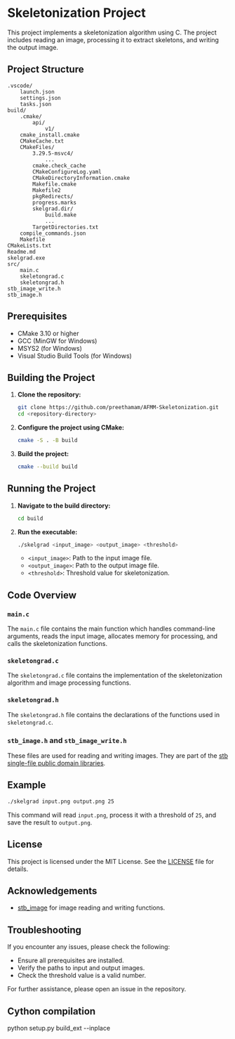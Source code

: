 # Skeletonization Project

This project implements a skeletonization algorithm using C. The project includes reading an image, processing it to extract skeletons, and writing the output image.

## Project Structure

```
.vscode/
    launch.json
    settings.json
    tasks.json
build/
    .cmake/
        api/
            v1/
    cmake_install.cmake
    CMakeCache.txt
    CMakeFiles/
        3.29.5-msvc4/
            ...
        cmake.check_cache
        CMakeConfigureLog.yaml
        CMakeDirectoryInformation.cmake
        Makefile.cmake
        Makefile2
        pkgRedirects/
        progress.marks
        skelgrad.dir/
            build.make
            ...
        TargetDirectories.txt
    compile_commands.json
    Makefile
CMakeLists.txt
Readme.md
skelgrad.exe
src/
    main.c
    skeletongrad.c
    skeletongrad.h
stb_image_write.h
stb_image.h
```

## Prerequisites

- CMake 3.10 or higher
- GCC (MinGW for Windows)
- MSYS2 (for Windows)
- Visual Studio Build Tools (for Windows)

## Building the Project

1. **Clone the repository:**

    ```sh
    git clone https://github.com/preethamam/AFMM-Skeletonization.git
    cd <repository-directory>
    ```

2. **Configure the project using CMake:**

    ```sh
    cmake -S . -B build
    ```

3. **Build the project:**

    ```sh
    cmake --build build
    ```

## Running the Project

1. **Navigate to the build directory:**

    ```sh
    cd build
    ```

2. **Run the executable:**

    ```sh
    ./skelgrad <input_image> <output_image> <threshold>
    ```

    - `<input_image>`: Path to the input image file.
    - `<output_image>`: Path to the output image file.
    - `<threshold>`: Threshold value for skeletonization.

## Code Overview

### `main.c`

The `main.c` file contains the main function which handles command-line arguments, reads the input image, allocates memory for processing, and calls the skeletonization functions.

### `skeletongrad.c`

The `skeletongrad.c` file contains the implementation of the skeletonization algorithm and image processing functions.

### `skeletongrad.h`

The `skeletongrad.h` file contains the declarations of the functions used in `skeletongrad.c`.

### `stb_image.h` and `stb_image_write.h`

These files are used for reading and writing images. They are part of the [stb single-file public domain libraries](https://github.com/nothings/stb).

## Example

```sh
./skelgrad input.png output.png 25
```

This command will read `input.png`, process it with a threshold of `25`, and save the result to `output.png`.

## License

This project is licensed under the MIT License. See the [LICENSE](LICENSE) file for details.

## Acknowledgements

- [stb_image](https://github.com/nothings/stb) for image reading and writing functions.

## Troubleshooting

If you encounter any issues, please check the following:

- Ensure all prerequisites are installed.
- Verify the paths to input and output images.
- Check the threshold value is a valid number.

For further assistance, please open an issue in the repository.

## Cython compilation
python setup.py build_ext --inplace
